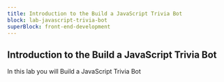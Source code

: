 ```yaml
---
title: Introduction to the Build a JavaScript Trivia Bot
block: lab-javascript-trivia-bot
superBlock: front-end-development
---
```


## Introduction to the Build a JavaScript Trivia Bot

In this lab you will Build a JavaScript Trivia Bot
